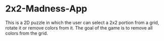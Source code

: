 # 2x2-Madness-App
This is a 2D puzzle in which the user can select a 2x2 portion from a grid, rotate it or remove colors from it. The goal of the game is to remove all colors from the grid.
